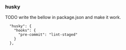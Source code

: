 ### husky

TODO write the bellow in package.json and make it work.

```
  "husky": {
    "hooks": {
      "pre-commit": "lint-staged"
    }
  },
```
